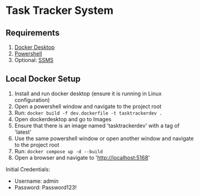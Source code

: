 # Task Tracker System

## Requirements
1. [Docker Desktop](https://docs.docker.com/desktop/setup/install/windows-install/)
1. [Powershell](https://learn.microsoft.com/en-us/powershell/scripting/install/installing-powershell-on-windows?view=powershell-7.4)
1. Optional: [SSMS](https://learn.microsoft.com/en-us/sql/ssms/download-sql-server-management-studio-ssms?view=sql-server-ver16)

## Local Docker Setup
1. Install and run docker desktop (ensure it is running in Linux configuration)
1. Open a powershell window and navigate to the project root
1. Run: `docker build -f dev.dockerfile -t tasktrackerdev .`
1. Open dockerdesktop and go to Images
1. Ensure that there is an image named 'tasktrackerdev' with a tag of 'latest'
1. Use the same powershell window or open another window and navigate to the project root
1. Run: `docker compose up -d --build`
1. Open a browser and navigate to '[http://localhost:5168](http://localhost:5168/)'

Initial Credentials:
- Username: admin
- Password: Password123!